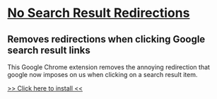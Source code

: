 [No Search Result Redirections](https://chrome.google.com/webstore/detail/giamckcjhikbigkgdigndcaabgjeigfg)
===========================================================================================================

Removes redirections when clicking Google search result links
-------------------------------------------------------------

This Google Chrome extension removes the annoying redirection that google now imposes on us when clicking on a search result item.

[>> Click here to install <<](https://chrome.google.com/webstore/detail/giamckcjhikbigkgdigndcaabgjeigfg)
